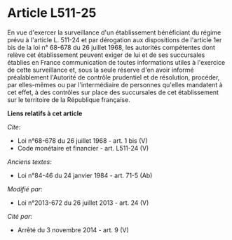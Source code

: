 # Article L511-25

En vue d'exercer la surveillance d'un établissement bénéficiant du régime prévu à l'article L. 511-24 et par dérogation aux
dispositions de l'article 1er bis de la loi n° 68-678 du 26 juillet 1968, les autorités compétentes dont relève cet
établissement peuvent exiger de lui et de ses succursales établies en France communication de toutes informations utiles à
l'exercice de cette surveillance et, sous la seule réserve d'en avoir informé préalablement l'Autorité de contrôle prudentiel
et de résolution, procéder, par elles-mêmes ou par l'intermédiaire de personnes qu'elles mandatent à cet effet, à des
contrôles sur place des succursales de cet établissement sur le territoire de la République française.

**Liens relatifs à cet article**

_Cite_:

  - Loi n°68-678 du 26 juillet 1968 - art. 1 bis (V)
  - Code monétaire et financier - art. L511-24 (V)

_Anciens textes_:

  - Loi n°84-46 du 24 janvier 1984 - art. 71-5 (Ab)

_Modifié par_:

  - Loi n°2013-672 du 26 juillet 2013 - art. 24 (V)

_Cité par_:

  - Arrêté du 3 novembre 2014 - art. 9 (V)
